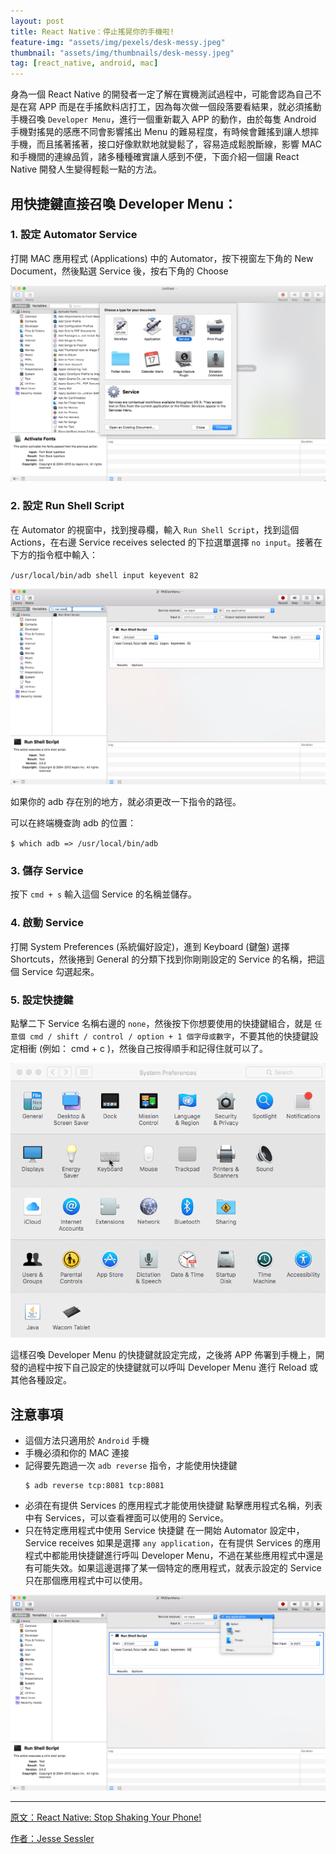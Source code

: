 ```yaml
---
layout: post
title: React Native：停止搖晃你的手機啦!
feature-img: "assets/img/pexels/desk-messy.jpeg"
thumbnail: "assets/img/thumbnails/desk-messy.jpeg"
tag: [react_native, android, mac]
---
```

身為一個 React Native 的開發者一定了解在實機測試過程中，可能會認為自己不是在寫 APP 而是在手搖飲料店打工，因為每次做一個段落要看結果，就必須搖動手機召喚 `Developer Menu`，進行一個重新載入 APP 的動作，由於每隻 Android 手機對搖晃的感應不同會影響搖出 Menu 的難易程度，有時候會難搖到讓人想摔手機，而且搖著搖著，接口好像默默地就變鬆了，容易造成鬆脫斷線，影響 MAC 和手機間的連線品質，諸多種種確實讓人感到不便，下面介紹一個讓 React Native 開發人生變得輕鬆一點的方法。

## 用快捷鍵直接召喚 Developer Menu：

### 1. 設定 Automator Service

打開 MAC 應用程式 (Applications) 中的 Automator，按下視窗左下角的 New Document，然後點選 Service 後，按右下角的 Choose

![applications_automator_service](/assets/2017-02-06/applications_automator_service.jpg)

### 2. 設定 Run Shell Script

在 Automator 的視窗中，找到搜尋欄，輸入 `Run Shell Script`，找到這個 Actions，在右邊 Service receives selected 的下拉選單選擇 `no input`。接著在下方的指令框中輸入：

`/usr/local/bin/adb shell input keyevent 82`

![run_shell_script](/assets/2017-02-06/run_shell_script.jpg)

如果你的 adb 存在別的地方，就必須更改一下指令的路徑。

可以在終端機查詢 adb 的位置：

`$ which adb => /usr/local/bin/adb`

### 3. 儲存 Service

按下 `cmd + s` 輸入這個 Service 的名稱並儲存。

### 4. 啟動 Service

打開 System Preferences (系統偏好設定)，進到 Keyboard (鍵盤) 選擇 Shortcuts，然後捲到 General 的分類下找到你剛剛設定的 Service 的名稱，把這個 Service 勾選起來。

### 5. 設定快捷鍵

點擊二下 Service 名稱右邊的 `none`，然後按下你想要使用的快捷鍵組合，就是 `任意個 cmd / shift / control / option + 1 個字母或數字`，不要其他的快捷鍵設定相衝 (例如： cmd + c )，然後自己按得順手和記得住就可以了。

![set_service_shortcut](/assets/2017-02-06/set_service_shortcut.gif)

這樣召喚 Developer Menu 的快捷鍵就設定完成，之後將 APP 佈署到手機上，開發的過程中按下自己設定的快捷鍵就可以呼叫 Developer Menu 進行 Reload 或其他各種設定。

## 注意事項

- 這個方法只適用於 `Android` 手機
- 手機必須和你的 MAC 連接
- 記得要先跑過一次 `adb reverse` 指令，才能使用快捷鍵
  ```
  $ adb reverse tcp:8081 tcp:8081
  ```
- 必須在有提供 Services 的應用程式才能使用快捷鍵
  點擊應用程式名稱，列表中有 Services，可以查看裡面可以使用的 Service。
- 只在特定應用程式中使用 Service 快捷鍵
  在一開始 Automator 設定中，Service receives 如果是選擇 `any application`，在有提供 Services 的應用程式中都能用快捷鍵進行呼叫 Developer Menu，不過在某些應用程式中還是有可能失效。如果這邊選擇了某一個特定的應用程式，就表示設定的 Service 只在那個應用程式中可以使用。

![service_receives_application](/assets/2017-02-06/service_receives_application.jpg)

-----------------

[原文：React Native: Stop Shaking Your Phone!](https://medium.com/delivery-com-engineering/react-native-stop-shaking-your-phone-1f4863140146#.31vges2fs)

[作者：Jesse Sessler](https://medium.com/@jsessler)
